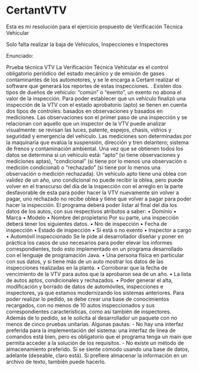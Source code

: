 # CertantVTV
Esta es mi resolución para el ejercicio propuesto de Verificación Técnica Vehicular

Solo falta realizar la baja de Vehiculos, Inspecciones e Inspectores

Enunciado:

Prueba técnica VTV
La Verificación Técnica Vehicular es el control obligatorio periódico del estado mecánico y de emisión de gases contaminantes de los automotores, y se le encarga a Certant realizar el software que generará los reportes de estas inspecciones.
.
Existen dos tipos de dueños de vehículo: “común” o “exento”, un exento no abona el valor de la inspección.
Para poder establecer que un vehículo finalizó una inspección de la VTV con el estado aprobatorio (apto) se tienen en cuenta dos tipos de controles: basados en observaciones y basados en mediciones. Las observaciones son el primer paso de una inspección y se relacionan con aquello que un inspector de la VTV puede analizar visualmente: se revisan las luces, patente, espejos, chasis, vidrios y seguridad y emergencia del vehículo.
Las mediciones son determinadas por la maquinaria que evalúa la suspensión, dirección y tren delantero; sistema de frenos y contaminación ambiental.
Una vez que se obtienen todos los datos se determina si un vehículo está: “apto” (si tiene observaciones y mediciones aptas), “condicional” (si tiene por lo menos una observación o medición condicional) o “rechazado” (si tiene por lo menos una observación o medición rechazada).
Un vehículo apto tiene una oblea con validez de un año, uno condicional no puede recibir la oblea, pero puede volver en el transcurso del día de la inspección con el arreglo en la parte desfavorable de esta para poder hacer la VTV nuevamente sin volver a pagar, uno rechazado no recibe oblea y tiene que volver a pagar para poder hacer la inspección.
El programa deberá poder listar al final del día los datos de los autos, con sus respectivos atributos a saber:
• Dominio
• Marca
• Modelo
• Nombre del propietario
Por su parte, una inspección deberá tener los siguientes datos.
• Nro de inspección
• Fecha de inspección
• Estado de inspección
• Si está o no exento
• Inspector a cargo
• Automóvil inspeccionado
Se le pide al desarrollador diseñar y poner en práctica los casos de uso necesarios para poder elevar los informes correspondientes, todo esto implementado en un programa desarrollado con el lenguaje de programación Java. • Una persona física en particular con sus datos, y si tiene más de un auto mostrar los datos de las inspecciones realizadas en la planta. • Corroborar que la fecha de vencimiento de la VTV para autos que la aprobaron sea de un año. • La lista de autos aptos, condicionales y rechazados. • Poder generar el alta, modificación y borrado de datos de automóviles, inspecciones e inspectores, ya que estamos modernizando los sistemas anteriores.
Para poder realizar lo pedido, se debe crear una base de conocimientos recargados, con no menos de 10 autos inspeccionados y sus correspondientes características, como así también de inspectores. Además de lo pedido, se le solicita al desarrollador un paquete con no menos de cinco pruebas unitarias. Algunas pautas: - No hay una interfaz preferida para la implementación del sistema: una interfaz de línea de comandos está bien, pero es obligatorio que el programa tenga un main que permita acceder a la solución de los requisitos. - No existe un método de almacenamiento preferido. Si se siente cómodo usando una base de datos, adelante (deseable, claro está). Si prefiere almacenar la información en un archivo de texto, también puede hacerlo.
